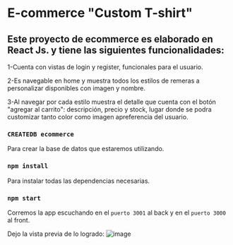 # E-commerce "Custom T-shirt"


## Este proyecto de ecommerce es elaborado en React Js. y tiene las siguientes funcionalidades:

1-Cuenta con vistas de login y register, funcionales para el usuario.

2-Es navegable en home y muestra todos los estilos de remeras a personalizar disponibles con imagen y nombre.

3-Al navegar por cada estilo muestra el detalle que cuenta con el botón "agregar al carrito": descripción, precio y stock, lugar donde se podra customizar tanto color como imagen   apreferencia del usuario.     


### `CREATEDB ecommerce`
Para crear la base de datos que estaremos utilizando.


### `npm install`

Para instalar todas las dependencias necesarias.

### `npm start`

Corremos la app escuchando en el `puerto 3001` al back y en el  `puerto 3000` al front. 

Dejo la vista previa de lo logrado:
![image](https://user-images.githubusercontent.com/106751615/224390564-0ba6fb1f-3057-4256-97d4-9c79c2970e8a.png)

